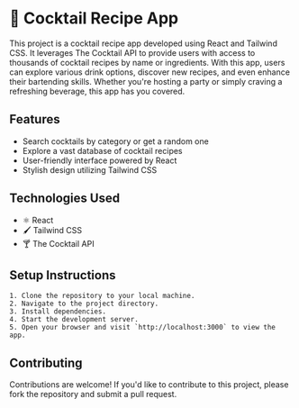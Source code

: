 # 🍹 Cocktail Recipe App

This project is a cocktail recipe app developed using React and Tailwind CSS. It leverages The Cocktail API to provide users with access to thousands of cocktail recipes by name or ingredients. With this app, users can explore various drink options, discover new recipes, and even enhance their bartending skills. Whether you're hosting a party or simply craving a refreshing beverage, this app has you covered.


## Features

- Search cocktails by category or get a random one
- Explore a vast database of cocktail recipes
- User-friendly interface powered by React
- Stylish design utilizing Tailwind CSS

## Technologies Used

- ⚛️ React
- 🖌️ Tailwind CSS
- 🍸 The Cocktail API

## Setup Instructions
```
1. Clone the repository to your local machine.
2. Navigate to the project directory.
3. Install dependencies.
4. Start the development server.
5. Open your browser and visit `http://localhost:3000` to view the app.
```

## Contributing

Contributions are welcome! If you'd like to contribute to this project, please fork the repository and submit a pull request.

